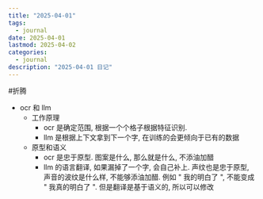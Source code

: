 ```yaml
---
title: "2025-04-01"
tags:
  - journal
date: 2025-04-01
lastmod: 2025-04-02
categories:
  - journal
description: "2025-04-01 日记"
---
```


#折腾

- ocr 和 llm
    - 工作原理
        - ocr 是确定范围, 根据一个个格子根据特征识别.
        - llm 是根据上下文拿到下一个字, 在训练的会更倾向于已有的数据
    - 原型和语义
        - ocr 是忠于原型. 图案是什么, 那么就是什么, 不添油加醋
        - llm 的语言翻译, 如果漏掉了一个字, 会自己补上. 声纹也是忠于原型, 声音的波纹是什么样, 不能够添油加醋. 例如 " 我的明白了 ", 不能变成 " 我真的明白了 ".   但是翻译是基于语义的, 所以可以修改
